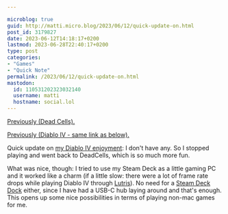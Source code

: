 ```yaml
---

microblog: true
guid: http://matti.micro.blog/2023/06/12/quick-update-on.html
post_id: 3179827
date: 2023-06-12T14:18:17+0200
lastmod: 2023-06-28T22:40:17+0200
type: post
categories:
- "Games"
- "Quick Note"
permalink: /2023/06/12/quick-update-on.html
mastodon:
  id: 110531202323032140
  username: matti
  hostname: social.lol
---
```

[Previously (Dead Cells).](https://blog.martin-haehnel.de/2022/11/27/if-there-would.html)

[Previously (Diablo IV - same link as below).](https://blog.martin-haehnel.de/2023/06/11/first-impression-of.html)

Quick update on [my Diablo IV enjoyment](https://blog.martin-haehnel.de/2023/06/11/first-impression-of.html): I don't have any. So I stopped playing and went back to DeadCells, which is so much more fun.

What was nice, though: I tried to use my Steam Deck as a little gaming PC and it worked like a charm (if a little slow: there were a lot of frame rate drops while playing Diablo IV through [Lutris](https://lutris.net)). No need for a [Steam Deck Dock](https://www.steamdeck.com/en/dock) either, since I have had a USB-C hub laying around and that's enough. This opens up some nice possibilities in terms of playing non-mac games for me.
